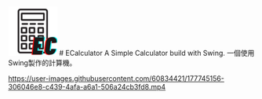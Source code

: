 <img title="a title" alt="Alt text" src="https://raw.githubusercontent.com/EarthlyEric/ECalculator/master/resources/ECalculator.png" height="100px">
# ECalculator
A Simple Calculator build with Swing.
一個使用Swing製作的計算機。

https://user-images.githubusercontent.com/60834421/177745156-306046e8-c439-4afa-a6a1-506a24cb3fd8.mp4

